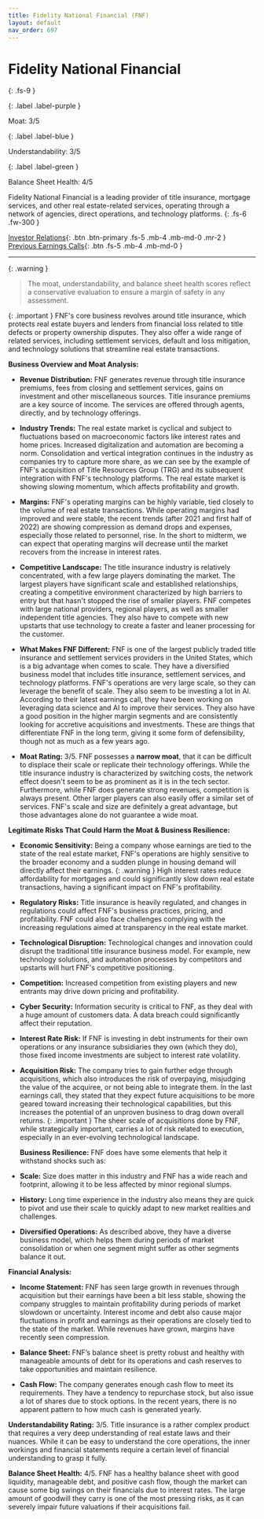 ```yaml
---
title: Fidelity National Financial (FNF)
layout: default
nav_order: 697
---
```


# Fidelity National Financial
{: .fs-9 }

{: .label .label-purple }

Moat: 3/5

{: .label .label-blue }

Understandability: 3/5

{: .label .label-green }

Balance Sheet Health: 4/5

Fidelity National Financial is a leading provider of title insurance, mortgage services, and other real estate-related services, operating through a network of agencies, direct operations, and technology platforms.
{: .fs-6 .fw-300 }

[Investor Relations](https://www.google.com/search?q=FNF+investor+relations){: .btn .btn-primary .fs-5 .mb-4 .mb-md-0 .mr-2 }
[Previous Earnings Calls](https://discountingcashflows.com/company/FNF/transcripts/){: .btn .fs-5 .mb-4 .mb-md-0 }

---

{: .warning }
>The moat, understandability, and balance sheet health scores reflect a conservative evaluation to ensure a margin of safety in any assessment.



{: .important }
FNF's core business revolves around title insurance, which protects real estate buyers and lenders from financial loss related to title defects or property ownership disputes. They also offer a wide range of related services, including settlement services, default and loss mitigation, and technology solutions that streamline real estate transactions.

**Business Overview and Moat Analysis:**

*   **Revenue Distribution:** FNF generates revenue through title insurance premiums, fees from closing and settlement services, gains on investment and other miscellaneous sources. Title insurance premiums are a key source of income. The services are offered through agents, directly, and by technology offerings.

*   **Industry Trends:** The real estate market is cyclical and subject to fluctuations based on macroeconomic factors like interest rates and home prices. Increased digitalization and automation are becoming a norm. Consolidation and vertical integration continues in the industry as companies try to capture more share, as we can see by the example of FNF's acquisition of Title Resources Group (TRG) and its subsequent integration with FNF's technology platforms. The real estate market is showing slowing momentum, which affects profitability and growth.

*   **Margins:** FNF's operating margins can be highly variable, tied closely to the volume of real estate transactions. While operating margins had improved and were stable, the recent trends (after 2021 and first half of 2022) are showing compression as demand drops and expenses, especially those related to personnel, rise. In the short to midterm, we can expect that operating margins will decrease until the market recovers from the increase in interest rates.

*   **Competitive Landscape:** The title insurance industry is relatively concentrated, with a few large players dominating the market. The largest players have significant scale and established relationships, creating a competitive environment characterized by high barriers to entry but that hasn't stopped the rise of smaller players. FNF competes with large national providers, regional players, as well as smaller independent title agencies. They also have to compete with new upstarts that use technology to create a faster and leaner processing for the customer.

*   **What Makes FNF Different:** FNF is one of the largest publicly traded title insurance and settlement services providers in the United States, which is a big advantage when comes to scale. They have a diversified business model that includes title insurance, settlement services, and technology platforms. FNF's operations are very large scale, so they can leverage the benefit of scale. They also seem to be investing a lot in AI. According to their latest earnings call, they have been working on leveraging data science and AI to improve their services. They also have a good position in the higher margin segments and are consistently looking for accretive acquisitions and investments. These are things that differentiate FNF in the long term, giving it some form of defensibility, though not as much as a few years ago.

*   **Moat Rating:** 3/5. FNF possesses a **narrow moat**, that it can be difficult to displace their scale or replicate their technology offerings. While the title insurance industry is characterized by switching costs, the network effect doesn't seem to be as prominent as it is in the tech sector. Furthermore, while FNF does generate strong revenues, competition is always present. Other larger players can also easily offer a similar set of services. FNF's scale and size are definitely a great advantage, but those advantages alone do not guarantee a wide moat.

**Legitimate Risks That Could Harm the Moat & Business Resilience:**

*   **Economic Sensitivity:** Being a company whose earnings are tied to the state of the real estate market, FNF's operations are highly sensitive to the broader economy and a sudden plunge in housing demand will directly affect their earnings.
{: .warning }
High interest rates reduce affordability for mortgages and could significantly slow down real estate transactions, having a significant impact on FNF's profitability.
*   **Regulatory Risks:** Title insurance is heavily regulated, and changes in regulations could affect FNF's business practices, pricing, and profitability. FNF could also face challenges complying with the increasing regulations aimed at transparency in the real estate market.
*   **Technological Disruption:** Technological changes and innovation could disrupt the traditional title insurance business model. For example, new technology solutions, and automation processes by competitors and upstarts will hurt FNF's competitive positioning.
*   **Competition:** Increased competition from existing players and new entrants may drive down pricing and profitability. 
*   **Cyber Security:** Information security is critical to FNF, as they deal with a huge amount of customers data. A data breach could significantly affect their reputation.
*   **Interest Rate Risk:** If FNF is investing in debt instruments for their own operations or any insurance subsidiaries they own (which they do), those fixed income investments are subject to interest rate volatility.
*   **Acquisition Risk:** The company tries to gain further edge through acquisitions, which also introduces the risk of overpaying, misjudging the value of the acquiree, or not being able to integrate them. In the last earnings call, they stated that they expect future acquisitions to be more geared toward increasing their technological capabilities, but this increases the potential of an unproven business to drag down overall returns.
{: .important }
The sheer scale of acquisitions done by FNF, while strategically important, carries a lot of risk related to execution, especially in an ever-evolving technological landscape.

    **Business Resilience:** FNF does have some elements that help it withstand shocks such as:

*   **Scale:** Size does matter in this industry and FNF has a wide reach and footprint, allowing it to be less affected by minor regional slumps.
*   **History:** Long time experience in the industry also means they are quick to pivot and use their scale to quickly adapt to new market realities and challenges.
*   **Diversified Operations:** As described above, they have a diverse business model, which helps them during periods of market consolidation or when one segment might suffer as other segments balance it out.

**Financial Analysis:**

*   **Income Statement:** FNF has seen large growth in revenues through acquisition but their earnings have been a bit less stable, showing the company struggles to maintain profitability during periods of market slowdown or uncertainty. Interest income and debt also cause major fluctuations in profit and earnings as their operations are closely tied to the state of the market. While revenues have grown, margins have recently seen compression.

*   **Balance Sheet:** FNF’s balance sheet is pretty robust and healthy with manageable amounts of debt for its operations and cash reserves to take opportunities and maintain resilience.
*   **Cash Flow:** The company generates enough cash flow to meet its requirements. They have a tendency to repurchase stock, but also issue a lot of shares due to stock options. In the recent years, there is no apparent pattern to how much cash is generated yearly.

**Understandability Rating:** 3/5. Title insurance is a rather complex product that requires a very deep understanding of real estate laws and their nuances. While it can be easy to understand the core operations, the inner workings and financial statements require a certain level of financial understanding to grasp it fully.

**Balance Sheet Health:** 4/5. FNF has a healthy balance sheet with good liquidity, manageable debt, and positive cash flow, though the market can cause some big swings on their financials due to interest rates. The large amount of goodwill they carry is one of the most pressing risks, as it can severely impair future valuations if their acquisitions fail.
